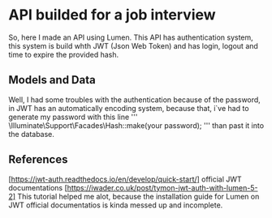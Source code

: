 # API builded for a job interview

So, here I made an API using Lumen.
This API has authentication system, this system is build whth JWT (Json Web Token) and has login, logout and time to expire the provided hash.

## Models and Data

Well, I had some troubles with the authentication because of the password, in JWT has an automatically encoding system, because that, i`ve had to generate my password with this line ''' \Illuminate\Support\Facades\Hash::make(your password); ''' than past it into the database.
## References
[https://jwt-auth.readthedocs.io/en/develop/quick-start/] official JWT documentations
[https://iwader.co.uk/post/tymon-jwt-auth-with-lumen-5-2] This tutorial helped me alot, because the installation guide for Lumen on JWT official documentatios is kinda messed up and incomplete.

